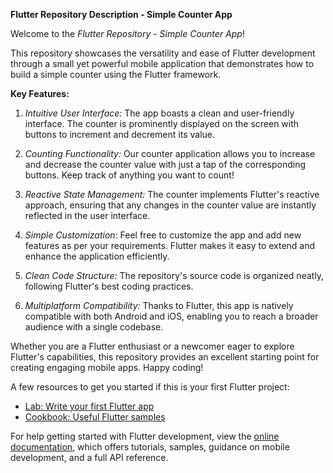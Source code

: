 **Flutter Repository Description - Simple Counter App**

Welcome to the _Flutter Repository - Simple Counter App_!

This repository showcases the versatility and ease of Flutter development through a small yet powerful mobile application that demonstrates how to build a simple counter using the Flutter framework.

**Key Features:**

1.  _Intuitive User Interface:_ The app boasts a clean and user-friendly interface. The counter is prominently displayed on the screen with buttons to increment and decrement its value.
    
2.  _Counting Functionality:_ Our counter application allows you to increase and decrease the counter value with just a tap of the corresponding buttons. Keep track of anything you want to count!
    
3.  _Reactive State Management:_ The counter implements Flutter's reactive approach, ensuring that any changes in the counter value are instantly reflected in the user interface.
    
4.  _Simple Customization:_ Feel free to customize the app and add new features as per your requirements. Flutter makes it easy to extend and enhance the application efficiently.
    
5.  _Clean Code Structure:_ The repository's source code is organized neatly, following Flutter's best coding practices.
    
6.  _Multiplatform Compatibility:_ Thanks to Flutter, this app is natively compatible with both Android and iOS, enabling you to reach a broader audience with a single codebase.
    

Whether you are a Flutter enthusiast or a newcomer eager to explore Flutter's capabilities, this repository provides an excellent starting point for creating engaging mobile apps. Happy coding!

A few resources to get you started if this is your first Flutter project:

- [Lab: Write your first Flutter app](https://docs.flutter.dev/get-started/codelab)
- [Cookbook: Useful Flutter samples](https://docs.flutter.dev/cookbook)

For help getting started with Flutter development, view the
[online documentation](https://docs.flutter.dev/), which offers tutorials,
samples, guidance on mobile development, and a full API reference.
